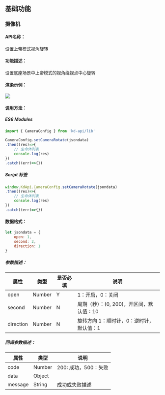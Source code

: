 
<!--
 * @Author: your name
 * @Date: 2022-3-30 14:32:54
 * @LastEditTime: 2022-04-11 10:51:59
 * @LastEditors: Please set LastEditors
 * @Description: 打开koroFileHeader查看配置 进行设置: https://github.com/OBKoro1/koro1FileHeader/wiki/%E9%85%8D%E7%BD%AE
 * @FilePath: /KD-API-DOCS/public/md/api/获取场景列表.md
-->
## 基础功能
### 摄像机

#### API名称：
设置上帝模式视角旋转
#### 功能描述：

设置底座场景中上帝模式的视角绕视点中心旋转

#### 渲染示例：
![](../../image/example/设置上帝模式视角旋转.webp)
#### 调用方法：

##### ES6 Modules
``` javascript
import { CameraConfig } from 'kd-api/lib'

CameraConfig.setCameraRotate(jsondata)
.then((res)=>{
    // ⽣命体列表
    console.log(res)
})
.catch((err)=>{})
```

##### Script 标签
``` javascript
window.KdApi.CameraConfig.setCameraRotate(jsondata)
.then((res)=>{
    // ⽣命体列表
    console.log(res)
})
.catch((err)=>{})
```

#### 数据格式：

```javascript
let jsondata = {
    open: 1,
    second: 2,
    direction: 1
}
```
##### 参数描述：

| 属性    | 类型          | 是否必填 | 说明      |
| ------- |---------------|------|---------|
| open    | Number | Y   | 1：开启，0：关闭 |
| second    | Number | N    | 周期（秒）：(0, 200)，开区间，默认值：10 |
| direction    | Number | N    | 旋转方向 1：顺时针，0：逆时针，默认值：1 |

##### 回调参数描述：
| 属性    | 类型   | 说明                     |
| ------- | ------ | ------------------------ |
| code | Number | 200: 成功，500：失败        |
| data | Object ||
| message | String | 成功或失败描述        |
